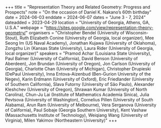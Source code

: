 +++
title = "Representation Theory and Related Geometry: Progress and Prospects"
note = "On the occasion of Daniel K. Nakano’s 60th birthday"
date = 2024-06-03
enddate = 2024-06-07
dates = "June 3 - 7, 2024"
dateadded = 2023-04-29
location = "University of Georgia, Athens, GA, U.S.A."
webpage = "https://sites.google.com/view/representation-theory-geometry/"
organisers = "Christopher Bendel (University of Wisconsin-Stout), Ruth Elizabeth Conine (University of Georgia, local organizer), Mee Seong Im (US Naval Academy), Jonathan Kujawa (University of Oklahoma), Zongzhu Lin (Kansas State University), Laura Rider (University of Georgia, local organizer)"
speakers = "Pramod Achar (Louisiana State University), Paul Balmer (University of California), David Benson (University of Aberdeen), Jon Brundan (University of Oregon), Jon Carlson (University of Georgia), Charlotte Chan (University of Michigan), Christopher Drupieski (DePaul University), Inna Entova-Aizenbud (Ben-Gurion University of the Negev), Karin Erdmann (University of Oxford), Eric Friedlander (University of Southern California), Slava Futorny (University of São Paulo), Alexander Kleshchev (University of Oregon), Shrawan Kumar (University of North Carolina), Chun-Ju Lai (Institute of Mathematics Academia Sinica), Julia Pevtsova (University of Washington), Cornelius Pillen (University of South Alabama), Arun Ram (University of Melbourne), Vera Serganova (University of California), Paul Sobaje (Georgia Southern University), Kent Vashaw (Massachusetts Institute of Technology), Weiqiang Wang (University of Virginia), Milen Yakimov (Northeastern University)"
+++
